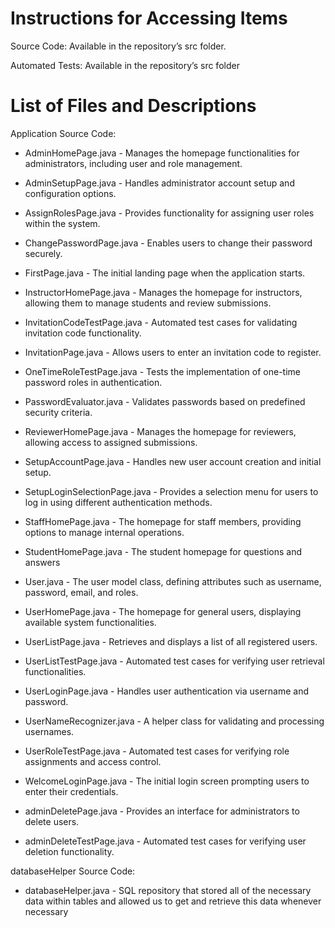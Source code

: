 # Instructions for Accessing Items

Source Code: Available in the repository’s src folder.

Automated Tests: Available in the repository’s src folder

# List of Files and Descriptions

Application Source Code: 

- AdminHomePage.java - Manages the homepage functionalities for administrators, including user and role management.

- AdminSetupPage.java - Handles administrator account setup and configuration options.

- AssignRolesPage.java - Provides functionality for assigning user roles within the system.

- ChangePasswordPage.java - Enables users to change their password securely.

- FirstPage.java - The initial landing page when the application starts.

- InstructorHomePage.java - Manages the homepage for instructors, allowing them to manage students and review submissions.

- InvitationCodeTestPage.java - Automated test cases for validating invitation code functionality.

- InvitationPage.java - Allows users to enter an invitation code to register.

- OneTimeRoleTestPage.java - Tests the implementation of one-time password roles in authentication.

- PasswordEvaluator.java - Validates passwords based on predefined security criteria.

- ReviewerHomePage.java - Manages the homepage for reviewers, allowing access to assigned submissions.

- SetupAccountPage.java - Handles new user account creation and initial setup.

- SetupLoginSelectionPage.java - Provides a selection menu for users to log in using different authentication methods.

- StaffHomePage.java - The homepage for staff members, providing options to manage internal operations.

- StudentHomePage.java - The student homepage for questions and answers

- User.java - The user model class, defining attributes such as username, password, email, and roles.

- UserHomePage.java - The homepage for general users, displaying available system functionalities.

- UserListPage.java - Retrieves and displays a list of all registered users.

- UserListTestPage.java - Automated test cases for verifying user retrieval functionalities.

- UserLoginPage.java - Handles user authentication via username and password.

- UserNameRecognizer.java - A helper class for validating and processing usernames.

- UserRoleTestPage.java - Automated test cases for verifying role assignments and access control.

- WelcomeLoginPage.java - The initial login screen prompting users to enter their credentials.

- adminDeletePage.java - Provides an interface for administrators to delete users.

- adminDeleteTestPage.java - Automated test cases for verifying user deletion functionality.

databaseHelper Source Code: 

- databaseHelper.java - SQL repository that stored all of the necessary data within tables and allowed us to get and retrieve this data whenever necessary

